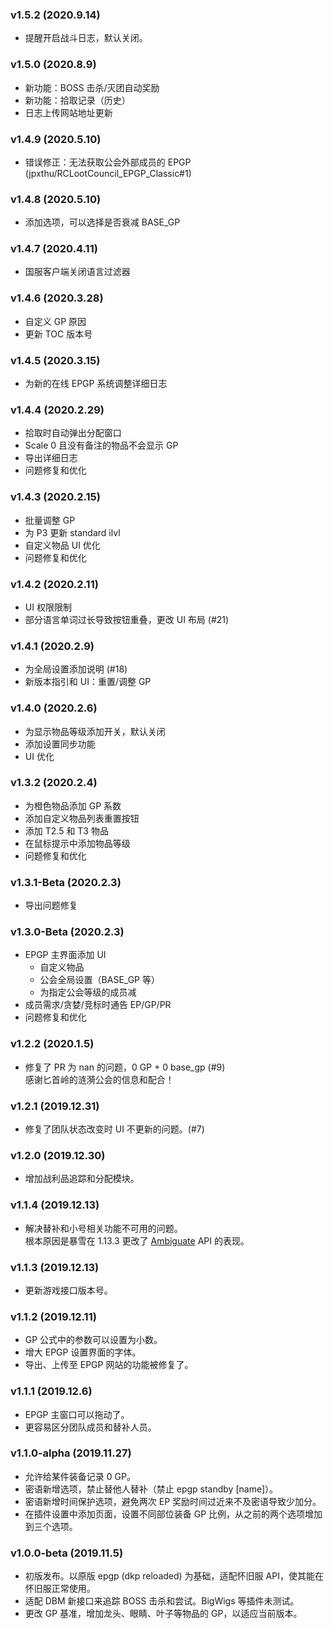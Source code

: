 ### v1.5.2 (2020.9.14)

- 提醒开启战斗日志，默认关闭。

### v1.5.0 (2020.8.9)

- 新功能：BOSS 击杀/灭团自动奖励
- 新功能：拾取记录（历史）
- 日志上传网站地址更新

### v1.4.9 (2020.5.10)

- 错误修正：无法获取公会外部成员的 EPGP (jpxthu/RCLootCouncil_EPGP_Classic#1)

### v1.4.8 (2020.5.10)

- 添加选项，可以选择是否衰减 BASE_GP

### v1.4.7 (2020.4.11)

- 国服客户端关闭语言过滤器

### v1.4.6 (2020.3.28)

- 自定义 GP 原因
- 更新 TOC 版本号

### v1.4.5 (2020.3.15)

- 为新的在线 EPGP 系统调整详细日志

### v1.4.4 (2020.2.29)

- 拾取时自动弹出分配窗口
- Scale 0 且没有备注的物品不会显示 GP
- 导出详细日志
- 问题修复和优化

### v1.4.3 (2020.2.15)

- 批量调整 GP
- 为 P3 更新 standard ilvl
- 自定义物品 UI 优化
- 问题修复和优化

### v1.4.2 (2020.2.11)

- UI 权限限制
- 部分语言单词过长导致按钮重叠，更改 UI 布局 (#21)

### v1.4.1 (2020.2.9)

- 为全局设置添加说明 (#18)
- 新版本指引和 UI：重置/调整 GP

### v1.4.0 (2020.2.6)

- 为显示物品等级添加开关，默认关闭
- 添加设置同步功能
- UI 优化

### v1.3.2 (2020.2.4)

- 为橙色物品添加 GP 系数
- 添加自定义物品列表重置按钮
- 添加 T2.5 和 T3 物品
- 在鼠标提示中添加物品等级
- 问题修复和优化

### v1.3.1-Beta (2020.2.3)

- 导出问题修复

### v1.3.0-Beta (2020.2.3)

- EPGP 主界面添加 UI
  - 自定义物品
  - 公会全局设置（BASE_GP 等）
  - 为指定公会等级的成员减
- 成员需求/贪婪/竞标时通告 EP/GP/PR
- 问题修复和优化

### v1.2.2 (2020.1.5)

- 修复了 PR 为 nan 的问题，0 GP + 0 base_gp (#9)  
  感谢匕首岭的涟漪公会的信息和配合！

### v1.2.1 (2019.12.31)

- 修复了团队状态改变时 UI 不更新的问题。(#7)

### v1.2.0 (2019.12.30)

- 增加战利品追踪和分配模块。

### v1.1.4 (2019.12.13)

- 解决替补和小号相关功能不可用的问题。  
  根本原因是暴雪在 1.13.3 更改了 [Ambiguate](https://wow.gamepedia.com/API_Ambiguate) API 的表现。

### v1.1.3 (2019.12.13)

- 更新游戏接口版本号。

### v1.1.2 (2019.12.11)

- GP 公式中的参数可以设置为小数。
- 增大 EPGP 设置界面的字体。
- 导出、上传至 EPGP 网站的功能被修复了。

### v1.1.1 (2019.12.6)

- EPGP 主窗口可以拖动了。
- 更容易区分团队成员和替补人员。

### v1.1.0-alpha (2019.11.27)

- 允许给某件装备记录 0 GP。
- 密语新增选项，禁止替他人替补（禁止 epgp standby [name]）。
- 密语新增时间保护选项，避免两次 EP 奖励时间过近来不及密语导致少加分。
- 在插件设置中添加页面，设置不同部位装备 GP 比例，从之前的两个选项增加到三个选项。

### v1.0.0-beta (2019.11.5)

- 初版发布。以原版 epgp (dkp reloaded) 为基础，适配怀旧服 API，使其能在怀旧服正常使用。
- 适配 DBM 新接口来追踪 BOSS 击杀和尝试。BigWigs 等插件未测试。
- 更改 GP 基准，增加龙头、眼睛、叶子等物品的 GP，以适应当前版本。

